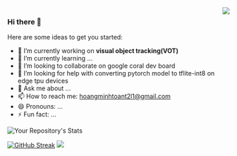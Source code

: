 <img align="right" src="https://github-readme-stats.vercel.app/api?username=hoangminhtoan&show_icons=true&hide_border=true&icon_color=586069&title_color=a0a9af">

### Hi there 👋

<!--**hoangminhtoan/hoangminhtoan** is a ✨ _special_ ✨ repository because its `README.md` (this file) appears on your GitHub profile.-->

Here are some ideas to get you started:

- 🔭 I’m currently working on <b>visual object tracking(VOT)</b>
- 🌱 I’m currently learning ...
- 👯 I’m looking to collaborate on google coral dev board
- 🤔 I’m looking for help with converting pytorch model to tflite-int8 on edge tpu devices
- 💬 Ask me about ...
- 📫 How to reach me: hoangminhtoant2l1@gmail.com
- 😄 Pronouns: ...
- ⚡ Fun fact: ...

![Your Repository's Stats](https://github-readme-stats.vercel.app/api/top-langs/?username=hoangminhtoan&theme=blue-green)

[![GitHub Streak](https://github-readme-streak-stats.herokuapp.com/?user=hoangminhtoan@theme=dark)](https://git.io/streak-stats)
<img src="https://komarev.com/ghpvc/?username=hoangminhtoan"/>
